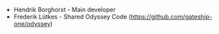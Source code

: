  - Hendrik Borghorst - Main developer
 - Frederik Lütkes - Shared Odyssey Code (https://github.com/gateship-one/odyssey)
